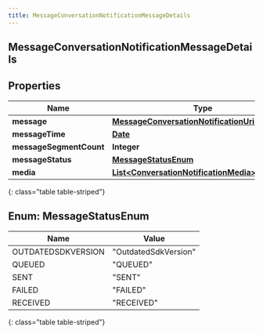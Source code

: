 ```yaml
---
title: MessageConversationNotificationMessageDetails
---
```

## MessageConversationNotificationMessageDetails


## Properties

| Name | Type | Description | Notes |
| ------------ | ------------- | ------------- | ------------- |
| **message** | [**MessageConversationNotificationUriReference**](MessageConversationNotificationUriReference.html) |  |  [optional] |
| **messageTime** | [**Date**](Date.html) |  |  [optional] |
| **messageSegmentCount** | **Integer** |  |  [optional] |
| **messageStatus** | [**MessageStatusEnum**](#MessageStatusEnum) |  |  [optional] |
| **media** | [**List&lt;ConversationNotificationMedia&gt;**](ConversationNotificationMedia.html) |  |  [optional] |
{: class="table table-striped"}


<a name="MessageStatusEnum"></a>

## Enum: MessageStatusEnum

| Name | Value |
| ---- | ----- |
| OUTDATEDSDKVERSION | &quot;OutdatedSdkVersion&quot; |
| QUEUED | &quot;QUEUED&quot; |
| SENT | &quot;SENT&quot; |
| FAILED | &quot;FAILED&quot; |
| RECEIVED | &quot;RECEIVED&quot; |
{: class="table table-striped"}


